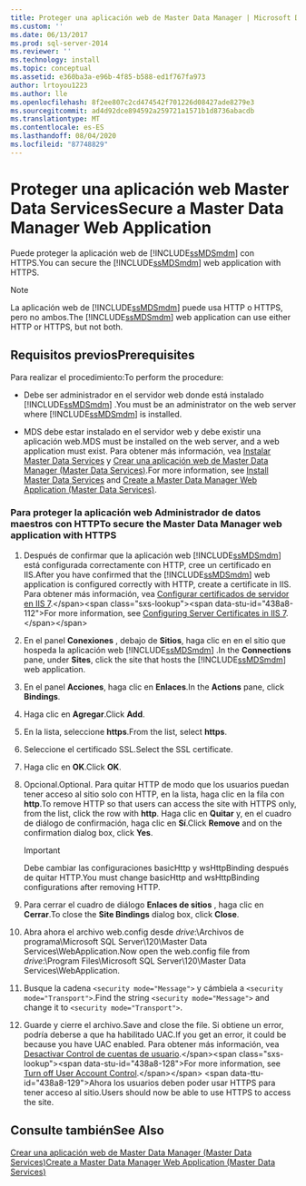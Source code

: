 ```yaml
---
title: Proteger una aplicación web de Master Data Manager | Microsoft Docs
ms.custom: ''
ms.date: 06/13/2017
ms.prod: sql-server-2014
ms.reviewer: ''
ms.technology: install
ms.topic: conceptual
ms.assetid: e360ba3a-e96b-4f85-b588-ed1f767fa973
author: lrtoyou1223
ms.author: lle
ms.openlocfilehash: 8f2ee807c2cd474542f701226d08427ade8279e3
ms.sourcegitcommit: ad4d92dce894592a259721a1571b1d8736abacdb
ms.translationtype: MT
ms.contentlocale: es-ES
ms.lasthandoff: 08/04/2020
ms.locfileid: "87748829"
---
```

# <a name="secure-a-master-data-manager-web-application"></a><span data-ttu-id="438a8-102">Proteger una aplicación web Master Data Services</span><span class="sxs-lookup"><span data-stu-id="438a8-102">Secure a Master Data Manager Web Application</span></span>
  <span data-ttu-id="438a8-103">Puede proteger la aplicación web de [!INCLUDE[ssMDSmdm](../../includes/ssmdsmdm-md.md)] con HTTPS.</span><span class="sxs-lookup"><span data-stu-id="438a8-103">You can secure the [!INCLUDE[ssMDSmdm](../../includes/ssmdsmdm-md.md)] web application with HTTPS.</span></span>  
  
> [!NOTE]  
>  <span data-ttu-id="438a8-104">La aplicación web de [!INCLUDE[ssMDSmdm](../../includes/ssmdsmdm-md.md)] puede usa HTTP o HTTPS, pero no ambos.</span><span class="sxs-lookup"><span data-stu-id="438a8-104">The [!INCLUDE[ssMDSmdm](../../includes/ssmdsmdm-md.md)] web application can use either HTTP or HTTPS, but not both.</span></span>  
  
## <a name="prerequisites"></a><span data-ttu-id="438a8-105">Requisitos previos</span><span class="sxs-lookup"><span data-stu-id="438a8-105">Prerequisites</span></span>  
 <span data-ttu-id="438a8-106">Para realizar el procedimiento:</span><span class="sxs-lookup"><span data-stu-id="438a8-106">To perform the procedure:</span></span>  
  
-   <span data-ttu-id="438a8-107">Debe ser administrador en el servidor web donde está instalado [!INCLUDE[ssMDSmdm](../../includes/ssmdsmdm-md.md)] .</span><span class="sxs-lookup"><span data-stu-id="438a8-107">You must be an administrator on the web server where [!INCLUDE[ssMDSmdm](../../includes/ssmdsmdm-md.md)] is installed.</span></span>  
  
-   <span data-ttu-id="438a8-108">MDS debe estar instalado en el servidor web y debe existir una aplicación web.</span><span class="sxs-lookup"><span data-stu-id="438a8-108">MDS must be installed on the web server, and a web application must exist.</span></span> <span data-ttu-id="438a8-109">Para obtener más información, vea [Instalar Master Data Services](install-master-data-services.md) y [Crear una aplicación web de Master Data Manager &#40;Master Data Services&#41;](create-a-master-data-manager-web-application-master-data-services.md).</span><span class="sxs-lookup"><span data-stu-id="438a8-109">For more information, see [Install Master Data Services](install-master-data-services.md) and [Create a Master Data Manager Web Application &#40;Master Data Services&#41;](create-a-master-data-manager-web-application-master-data-services.md).</span></span>  
  
### <a name="to-secure-the-master-data-manager-web-application-with-https"></a><span data-ttu-id="438a8-110">Para proteger la aplicación web Administrador de datos maestros con HTTP</span><span class="sxs-lookup"><span data-stu-id="438a8-110">To secure the Master Data Manager web application with HTTPS</span></span>  
  
1.  <span data-ttu-id="438a8-111">Después de confirmar que la aplicación web [!INCLUDE[ssMDSmdm](../../includes/ssmdsmdm-md.md)] está configurada correctamente con HTTP, cree un certificado en IIS.</span><span class="sxs-lookup"><span data-stu-id="438a8-111">After you have confirmed that the [!INCLUDE[ssMDSmdm](../../includes/ssmdsmdm-md.md)] web application is configured correctly with HTTP, create a certificate in IIS.</span></span> <span data-ttu-id="438a8-112">Para obtener más información, vea [Configurar certificados de servidor en IIS 7](https://technet.microsoft.com/library/cc732230\(WS.10\).aspx).</span><span class="sxs-lookup"><span data-stu-id="438a8-112">For more information, see [Configuring Server Certificates in IIS 7](https://technet.microsoft.com/library/cc732230\(WS.10\).aspx).</span></span>  
  
2.  <span data-ttu-id="438a8-113">En el panel **Conexiones** , debajo de **Sitios**, haga clic en en el sitio que hospeda la aplicación web [!INCLUDE[ssMDSmdm](../../includes/ssmdsmdm-md.md)] .</span><span class="sxs-lookup"><span data-stu-id="438a8-113">In the **Connections** pane, under **Sites**, click the site that hosts the [!INCLUDE[ssMDSmdm](../../includes/ssmdsmdm-md.md)] web application.</span></span>  
  
3.  <span data-ttu-id="438a8-114">En el panel **Acciones**, haga clic en **Enlaces**.</span><span class="sxs-lookup"><span data-stu-id="438a8-114">In the **Actions** pane, click **Bindings**.</span></span>  
  
4.  <span data-ttu-id="438a8-115">Haga clic en **Agregar**.</span><span class="sxs-lookup"><span data-stu-id="438a8-115">Click **Add**.</span></span>  
  
5.  <span data-ttu-id="438a8-116">En la lista, seleccione **https**.</span><span class="sxs-lookup"><span data-stu-id="438a8-116">From the list, select **https**.</span></span>  
  
6.  <span data-ttu-id="438a8-117">Seleccione el certificado SSL.</span><span class="sxs-lookup"><span data-stu-id="438a8-117">Select the SSL certificate.</span></span>  
  
7.  <span data-ttu-id="438a8-118">Haga clic en **OK**.</span><span class="sxs-lookup"><span data-stu-id="438a8-118">Click **OK**.</span></span>  
  
8.  <span data-ttu-id="438a8-119">Opcional.</span><span class="sxs-lookup"><span data-stu-id="438a8-119">Optional.</span></span> <span data-ttu-id="438a8-120">Para quitar HTTP de modo que los usuarios puedan tener acceso al sitio solo con HTTP, en la lista, haga clic en la fila con **http**.</span><span class="sxs-lookup"><span data-stu-id="438a8-120">To remove HTTP so that users can access the site with HTTPS only, from the list, click the row with **http**.</span></span> <span data-ttu-id="438a8-121">Haga clic en **Quitar** y, en el cuadro de diálogo de confirmación, haga clic en **Sí**.</span><span class="sxs-lookup"><span data-stu-id="438a8-121">Click **Remove** and on the confirmation dialog box, click **Yes**.</span></span>  
  
    > [!IMPORTANT]  
    >  <span data-ttu-id="438a8-122">Debe cambiar las configuraciones basicHttp y wsHttpBinding después de quitar HTTP.</span><span class="sxs-lookup"><span data-stu-id="438a8-122">You must change basicHttp and wsHttpBinding configurations after removing HTTP.</span></span>  
  
9. <span data-ttu-id="438a8-123">Para cerrar el cuadro de diálogo **Enlaces de sitios** , haga clic en **Cerrar**.</span><span class="sxs-lookup"><span data-stu-id="438a8-123">To close the **Site Bindings** dialog box, click **Close**.</span></span>  
  
10. <span data-ttu-id="438a8-124">Abra ahora el archivo web.config desde *drive*:\Archivos de programa\Microsoft SQL Server\120\Master Data Services\WebApplication.</span><span class="sxs-lookup"><span data-stu-id="438a8-124">Now open the web.config file from *drive*:\Program Files\Microsoft SQL Server\120\Master Data Services\WebApplication.</span></span>  
  
11. <span data-ttu-id="438a8-125">Busque la cadena `<security mode="Message">` y cámbiela a `<security mode="Transport">`.</span><span class="sxs-lookup"><span data-stu-id="438a8-125">Find the string `<security mode="Message">` and change it to `<security mode="Transport">`.</span></span>  
  
12. <span data-ttu-id="438a8-126">Guarde y cierre el archivo.</span><span class="sxs-lookup"><span data-stu-id="438a8-126">Save and close the file.</span></span> <span data-ttu-id="438a8-127">Si obtiene un error, podría deberse a que ha habilitado UAC.</span><span class="sxs-lookup"><span data-stu-id="438a8-127">If you get an error, it could be because you have UAC enabled.</span></span> <span data-ttu-id="438a8-128">Para obtener más información, vea [Desactivar Control de cuentas de usuario](https://technet.microsoft.com/library/cc709691\(WS.10\).aspx).</span><span class="sxs-lookup"><span data-stu-id="438a8-128">For more information, see [Turn off User Account Control](https://technet.microsoft.com/library/cc709691\(WS.10\).aspx).</span></span> <span data-ttu-id="438a8-129">Ahora los usuarios deben poder usar HTTPS para tener acceso al sitio.</span><span class="sxs-lookup"><span data-stu-id="438a8-129">Users should now be able to use HTTPS to access the site.</span></span>  
  
## <a name="see-also"></a><span data-ttu-id="438a8-130">Consulte también</span><span class="sxs-lookup"><span data-stu-id="438a8-130">See Also</span></span>  
 [<span data-ttu-id="438a8-131">Crear una aplicación web de Master Data Manager &#40;Master Data Services&#41;</span><span class="sxs-lookup"><span data-stu-id="438a8-131">Create a Master Data Manager Web Application &#40;Master Data Services&#41;</span></span>](create-a-master-data-manager-web-application-master-data-services.md)  
  
  
